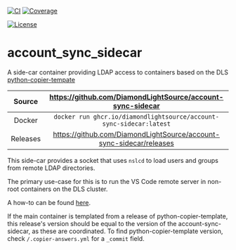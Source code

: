 [![CI](https://github.com/DiamondLightSource/account-sync-sidecar/actions/workflows/ci.yml/badge.svg)](https://github.com/DiamondLightSource/account-sync-sidecar/actions/workflows/ci.yml)
[![Coverage](https://codecov.io/gh/DiamondLightSource/account-sync-sidecar/branch/main/graph/badge.svg)](https://codecov.io/gh/DiamondLightSource/account-sync-sidecar)

[![License](https://img.shields.io/badge/License-Apache%202.0-blue.svg)](https://www.apache.org/licenses/LICENSE-2.0)

# account_sync_sidecar

A side-car container providing LDAP access to containers based on the DLS [python-copier-tempate](https://github.com/DiamondLightSource/python-copier-template)

Source          | <https://github.com/DiamondLightSource/account-sync-sidecar>
:---:           | :---:
Docker          | `docker run ghcr.io/diamondlightsource/account-sync-sidecar:latest`
Releases        | <https://github.com/DiamondLightSource/account-sync-sidecar/releases>

This side-car provides a socket that uses `nslcd` to load users and groups from remote LDAP directories.

The primary use-case for this is to run the VS Code remote server in non-root containers on the DLS cluster.

A how-to can be found [here](https://github.com/DiamondLightSource/python-copier-template/tree/main/docs/how-to/debug-in-cluster.md). 

If the main container is templated from a release of python-copier-template, this release's version should be equal to the version of the account-sync-sidecar, as these are coordinated. To find python-copier-template version, check `/.copier-answers.yml` for a `_commit` field.

